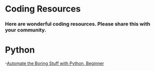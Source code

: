 <h1>Coding Resources</h1>

<h3>Here are wonderful coding resources. Please share this with your community.</h3>

# Python
-[Automate the Boring Stuff with Python, Beginner](https://automatetheboringstuff.com)

